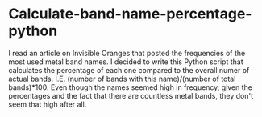Calculate-band-name-percentage-python
=====================================
I read an article on Invisible Oranges that posted the frequencies of the most used metal band names. I decided to write this Python script that calculates the percentage of each one compared to the overall numer of actual bands. I.E. (number of bands with this name)/(number of total bands)*100. Even though the names seemed high in frequency, given the percentages and the fact that there are countless metal bands, they don't seem that high after all.

